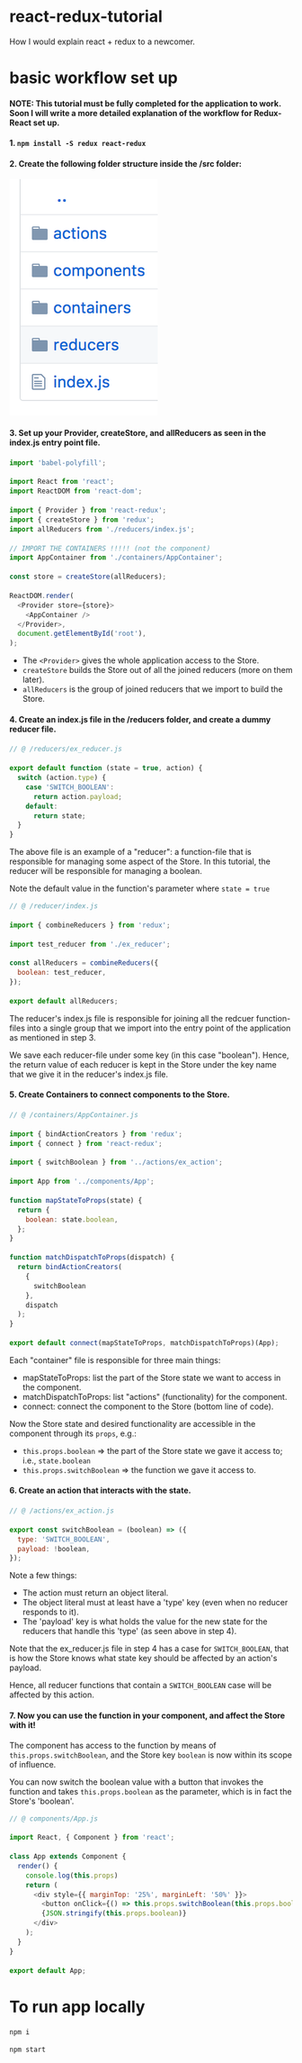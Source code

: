 # react-redux-tutorial

How I would explain react + redux to a newcomer. 


# basic workflow set up

#### NOTE: This tutorial must be fully completed for the application to work. Soon I will write a more detailed explanation of the workflow for Redux-React set up.

#### 1. `npm install -S redux react-redux` 

#### 2. Create the following folder structure inside the /src folder:

![alt text](images/folder-structure.png)

#### 3. Set up your Provider, createStore, and allReducers as seen in the index.js entry point file.

```javascript
import 'babel-polyfill';

import React from 'react';
import ReactDOM from 'react-dom';

import { Provider } from 'react-redux';
import { createStore } from 'redux';
import allReducers from './reducers/index.js';

// IMPORT THE CONTAINERS !!!!! (not the component)
import AppContainer from './containers/AppContainer';

const store = createStore(allReducers);

ReactDOM.render(
  <Provider store={store}>
    <AppContainer />
  </Provider>,
  document.getElementById('root'),
);
```

  * The `<Provider>` gives the whole application access to the Store.
  * `createStore` builds the Store out of all the joined reducers (more on them later).
  * `allReducers` is the group of joined reducers that we import to build the Store.


#### 4. Create an index.js file in the /reducers folder, and create a dummy reducer file.

```javascript
// @ /reducers/ex_reducer.js

export default function (state = true, action) {
  switch (action.type) {
    case 'SWITCH_BOOLEAN':
      return action.payload;
    default:
      return state;
  }
}
```

The above file is an example of a "reducer": a function-file that is responsible for managing some aspect of the Store. In this tutorial, the reducer will be responsible for managing a boolean. 

Note the default value in the function's parameter where `state = true`


```javascript
// @ /reducer/index.js

import { combineReducers } from 'redux';

import test_reducer from './ex_reducer';

const allReducers = combineReducers({
  boolean: test_reducer, 
});

export default allReducers;
```

The reducer's index.js file is responsible for joining all the redcuer function-files into a single group that we import into the entry point of the application as mentioned in step 3. 

We save each reducer-file under some key (in this case "boolean"). Hence, the return value of each reducer is kept in the Store under the key name that we give it in the reducer's index.js file. 

#### 5. Create Containers to connect components to the Store.

```javascript
// @ /containers/AppContainer.js

import { bindActionCreators } from 'redux';
import { connect } from 'react-redux';

import { switchBoolean } from '../actions/ex_action';

import App from '../components/App';

function mapStateToProps(state) {
  return {
    boolean: state.boolean,
  };
}

function matchDispatchToProps(dispatch) {
  return bindActionCreators(
    { 
      switchBoolean 
    }, 
    dispatch
  );
}

export default connect(mapStateToProps, matchDispatchToProps)(App);
```
Each "container" file is responsible for three main things:
  * mapStateToProps: list the part of the Store state we want to access in the component.
  * matchDispatchToProps: list "actions" (functionality) for the component.
  * connect: connect the component to the Store (bottom line of code).

Now the Store state and desired functionality are accessible in the component through its `props`, e.g.:
  * `this.props.boolean` => the part of the Store state we gave it access to; i.e., `state.boolean`
  * `this.props.switchBoolean` => the function we gave it access to.

#### 6. Create an action that interacts with the state.

```javascript
// @ /actions/ex_action.js

export const switchBoolean = (boolean) => ({
  type: 'SWITCH_BOOLEAN',
  payload: !boolean,
});
```
Note a few things:
  * The action must return an object literal.
  * The object literal must at least have a 'type' key (even when no reducer responds to it).
  * The 'payload' key is what holds the value for the new state for the reducers that handle this 'type' (as seen above in step 4).

  Note that the ex_reducer.js file in step 4 has a case for `SWITCH_BOOLEAN`, that is how the Store knows what state key should be affected by an action's payload. 
  
  Hence, all reducer functions that contain a `SWITCH_BOOLEAN` case will be affected by this action. 

#### 7. Now you can use the function in your component, and affect the Store with it!

The component has access to the function by means of `this.props.switchBoolean`, and the Store key `boolean` is now within its scope of influence. 

You can now switch the boolean value with a button that invokes the function and takes `this.props.boolean` as the parameter, which is in fact the Store's 'boolean'.

```javascript
// @ components/App.js

import React, { Component } from 'react';

class App extends Component {
  render() {
    console.log(this.props)
    return (
      <div style={{ marginTop: '25%', marginLeft: '50%' }}>
        <button onClick={() => this.props.switchBoolean(this.props.boolean)}> ! </button>
        {JSON.stringify(this.props.boolean)}
      </div>
    );
  }
}

export default App;
```
# To run app locally

`npm i`

`npm start`



